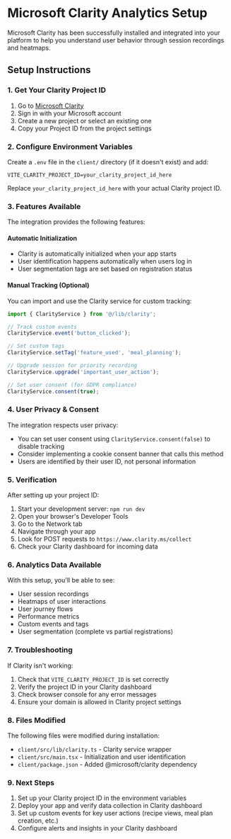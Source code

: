 # Microsoft Clarity Analytics Setup

Microsoft Clarity has been successfully installed and integrated into your platform to help you understand user behavior through session recordings and heatmaps.

## Setup Instructions

### 1. Get Your Clarity Project ID

1. Go to [Microsoft Clarity](https://clarity.microsoft.com/)
2. Sign in with your Microsoft account
3. Create a new project or select an existing one
4. Copy your Project ID from the project settings

### 2. Configure Environment Variables

Create a `.env` file in the `client/` directory (if it doesn't exist) and add:

```env
VITE_CLARITY_PROJECT_ID=your_clarity_project_id_here
```

Replace `your_clarity_project_id_here` with your actual Clarity project ID.

### 3. Features Available

The integration provides the following features:

#### Automatic Initialization
- Clarity is automatically initialized when your app starts
- User identification happens automatically when users log in
- User segmentation tags are set based on registration status

#### Manual Tracking (Optional)
You can import and use the Clarity service for custom tracking:

```typescript
import { ClarityService } from '@/lib/clarity';

// Track custom events
ClarityService.event('button_clicked');

// Set custom tags
ClarityService.setTag('feature_used', 'meal_planning');

// Upgrade session for priority recording
ClarityService.upgrade('important_user_action');

// Set user consent (for GDPR compliance)
ClarityService.consent(true);
```

### 4. User Privacy & Consent

The integration respects user privacy:
- You can set user consent using `ClarityService.consent(false)` to disable tracking
- Consider implementing a cookie consent banner that calls this method
- Users are identified by their user ID, not personal information

### 5. Verification

After setting up your project ID:

1. Start your development server: `npm run dev`
2. Open your browser's Developer Tools
3. Go to the Network tab
4. Navigate through your app
5. Look for POST requests to `https://www.clarity.ms/collect`
6. Check your Clarity dashboard for incoming data

### 6. Analytics Data Available

With this setup, you'll be able to see:
- User session recordings
- Heatmaps of user interactions
- User journey flows
- Performance metrics
- Custom events and tags
- User segmentation (complete vs partial registrations)

### 7. Troubleshooting

If Clarity isn't working:
1. Check that `VITE_CLARITY_PROJECT_ID` is set correctly
2. Verify the project ID in your Clarity dashboard
3. Check browser console for any error messages
4. Ensure your domain is allowed in Clarity project settings

### 8. Files Modified

The following files were modified during installation:
- `client/src/lib/clarity.ts` - Clarity service wrapper
- `client/src/main.tsx` - Initialization and user identification
- `client/package.json` - Added @microsoft/clarity dependency

### 9. Next Steps

1. Set up your Clarity project ID in the environment variables
2. Deploy your app and verify data collection in Clarity dashboard
3. Set up custom events for key user actions (recipe views, meal plan creation, etc.)
4. Configure alerts and insights in your Clarity dashboard
